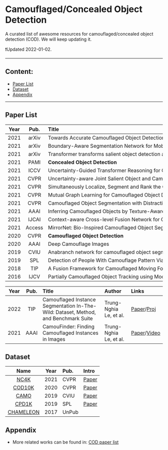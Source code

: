 # Camouflaged/Concealed Object Detection

A curated list of awesome resources for camouflaged/concealed object detection (COD). We will keep updating it.

:heavy_exclamation_mark:Updated 2022-01-02.


--------------------------------------------------------------------------------------

<!--TOC-->

## Content:
<!-- - [Overview](#Overview) -->
- [Paper List](#Paper-List)
- [Dataset](#Dataset)
- [Appendix](#Appendix)

--------------------------------------------------------------------------------------



## Paper List

| **Year** | **Pub.** | **Title**                                                    | **Author**                                                   | **Links**                                                    |
| :------: | :------: | :----------------------------------------------------------- | :----------------------------------------------------------- | :----------------------------------------------------------- |
|   2021   |  arXiv   | Towards Accurate Camouflaged Object Detection with Mixture Convolution and Interactive Fusion | Bo Dong, et al. | [Paper](https://arxiv.org/pdf/2101.05687.pdf)/[Code](https://github.com/BigHeartDB/MCIFNet)  
|   2021   |  arXiv   | Boundary-Aware Segmentation Network for Mobile and Web Applications | Xuebin Qin, et al. | [Paper](https://arxiv.org/pdf/2101.04704.pdf)/Code
|   2021   |  arXiv   | Transformer transforms salient object detection and camouflaged object detection | Yuxin Mao, Jing Zhang, et al. | [Paper](https://arxiv.org/abs/2104.10127)/[Code](https://github.com/fupiao1998/TrasformerSOD)
|   2021   |   PAMI   | **Concealed Object Detection**                               | Deng-Ping Fan, Ge-Peng Ji, et al.                            | Paper/Code                                                   |
|   2021   |   ICCV   | Uncertainty-Guided Transformer Reasoning for Camouflaged Object Detection | Fan Yang, Qiang Zhai, et al.                                 | Paper/Code                                                   |
|   2021   |   CVPR   | Uncertainty-aware Joint Salient Object and Camouflaged Object Detection | Aixuan Li, Jing Zhang, Yuchao Dai, et al.                    | [Paper](https://openaccess.thecvf.com/content/CVPR2021/html/Li_Uncertainty-Aware_Joint_Salient_Object_and_Camouflaged_Object_Detection_CVPR_2021_paper.html)/[Code](https://github.com/JingZhang617/Joint_COD_SOD) |
|   2021   |   CVPR   | Simultaneously Localize, Segment and Rank the Camouflaged Objects `NC4K` | Yunqiu Lv, Jing Zhang, et al.                                | [Paper](https://openaccess.thecvf.com/content/CVPR2021/papers/Lv_Simultaneously_Localize_Segment_and_Rank_the_Camouflaged_Objects_CVPR_2021_paper.pdf)/[Code](https://github.com/JingZhang617/COD-Rank-Localize-and-Segment)                                                   |
|   2021   |   CVPR   | Mutual Graph Learning for Camouflaged Object Detection       | Qiang Zhai, Xin Li, et al.                                   | Paper/Code                                                   |
|   2021   |   CVPR   | Camouflaged Object Segmentation with Distraction Mining      | Haiyang Mei, Ge-Peng Ji, et al.                              | Paper/Code                                                   |
|   2021   |   AAAI   | Inferring Camouflaged Objects by Texture-Aware Interactive Guidance Network | Jinchao Zhu, et al.                                          | [Paper](https://ojs.aaai.org/index.php/AAAI/article/view/16475)/Code |
|   2021   |  IJCAI   | Context-aware Cross-level Fusion Network for Camouflaged Object Detection | Yujia Sun, Geng Chen, et al.                                 | [Paper](https://arxiv.org/abs/2105.12555)/[Code](https://github.com/thograce/C2FNet) |
|   2021   |   Access | MirrorNet: Bio-Inspired Camouflaged Object Segmentation | Trung-Nghia Le, et al. | [Paper](https://arxiv.org/abs/2007.12881)/[Proj](https://sites.google.com/view/ltnghia/research/camo)
|   2020   |   CVPR   | **Camouflaged Object Detection**                             | Deng-Ping Fan, et al.                                        | [Paper](https://openaccess.thecvf.com/content_CVPR_2020/papers/Fan_Camouflaged_Object_Detection_CVPR_2020_paper.pdf)/[Code](https://github.com/DengPingFan/SINet)           |
|   2020   |   AAAI   | Deep Camouflage Images                                       | Qing Zhang, Wei-Shi Zheng, et al.                            | [Paper](https://ojs.aaai.org//index.php/AAAI/article/view/6981)/Code |
|   2019   |   CVIU   | Anabranch network for camouflaged object segmentation `CAMO` | Trung-Nghia Le, et al. | [Paper](http://www.dgcv.nii.ac.jp/Publications/Papers/2019/cviu2019.pdf)/[Code](https://sites.google.com/view/ltnghia/research/camo)
|   2019   |   SPL    | Detection of People With Camouflage Pattern Via Dense Deconvolution Network | Yunfei Zheng, et al. | [Paper](https://ieeexplore.ieee.org/document/8336933)/Code
|   2018   |   TIP    | A Fusion Framework for Camouflaged Moving Foreground Detection in the Wavelet Domain | Shuai Li, et al.                                             | Paper/Code                                                   |
|   2016   |   IJCV   | <span style="white-space:nowrap;">Partially Camouflaged Object Tracking using Modified Probabilistic Neural Network and Fuzzy Energy based Active Contour&emsp;</span> | <span style="white-space:nowrap;">A. Mondal, Susmita Ghosh, Ashish Ghosh&emsp;</span> | Paper/Code                                                   |


| **Year** | **Pub.** | **Title**                                                    | **Author**                                                   | **Links**                                                    |
| :------: | :------: | :----------------------------------------------------------- | :----------------------------------------------------------- | :----------------------------------------------------------- |
| 2022 | TIP  | Camouflaged Instance Segmentation In-The-Wild: Dataset, Method, and Benchmark Suite | Trung-Nghia Le, et al. | [Paper](https://arxiv.org/abs/2103.17123)/[Proj](https://sites.google.com/view/ltnghia/research/camo_plus_plus)
| 2021 | AAAI | CamouFinder: Finding Camouflaged Instances in Images | Trung-Nghia Le, et al. | [Paper](https://www.aaai.org/AAAI21Papers/DEMO-93.LeTN.pdf)/[Video](https://www.youtube.com/watch?v=RI4nt5MDmwE&ab_channel=TrungNgh%C4%A9aL%C3%AA)



## Dataset

| **Name** | **Year** | **Pub.** | **Intro** |
| :------: | :------: | :------- | :---------|
[NC4K](https://github.com/JingZhang617/COD-Rank-Localize-and-Segment) | 2021 | CVPR | [Paper](https://openaccess.thecvf.com/content/CVPR2021/papers/Lv_Simultaneously_Localize_Segment_and_Rank_the_Camouflaged_Objects_CVPR_2021_paper.pdf) 
[COD10K](http://dpfan.net/camouflage/) | 2020 | CVPR | [Paper](https://openaccess.thecvf.com/content_CVPR_2020/papers/Fan_Camouflaged_Object_Detection_CVPR_2020_paper.pdf) 
[CAMO](https://sites.google.com/view/ltnghia/research/camo) | 2019 | CVIU | [Paper](http://www.dgcv.nii.ac.jp/Publications/Papers/2019/cviu2019.pdf)
[CPD1K](https://github.com/xfflyer/Camouflaged-people-detection) | 2019 | SPL | [Paper](https://ieeexplore.ieee.org/stamp/stamp.jsp?arnumber=8336933&casa_token=h25eiro16rcAAAAA:qeSoquItkaBK8QKGFvbiX2DJA0MycSjJ-5nK-2y0QSGxQY97b8b6BsLmoo8QJCQVD3HYPstW&tag=1) 
[CHAMELEON](http://kgwisc.aei.polsl.pl/index.php/pl/dataset/63-animal-camouflage-analysis) | 2017 | UnPub | 


## Appendix

- More related works can be found in: [COD paper list](http://dpfan.net/camouflage/) 
